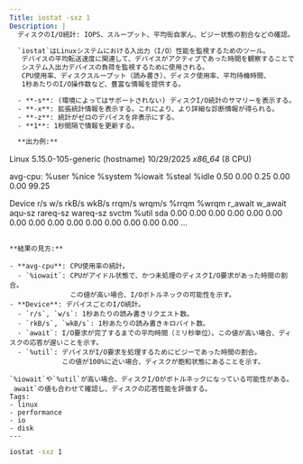 ```yaml
---
Title: iostat -sxz 1
Description: |
  ディスクのI/O統計: IOPS、スループット、平均街自家ん、ビジー状態の割合などの確認。

  `iostat`はLinuxシステムにおける入出力（I/O）性能を監視するためのツール。
   デバイスの平均転送速度に関連して、デバイスがアクティブであった時間を観察することで、
   システム入出力デバイスの負荷を監視するために使用される。
   CPU使用率、ディスクスループット（読み書き）、ディスク使用率、平均待機時間、
   1秒あたりのI/O操作数など、豊富な情報を提供する。

  - **-s**: (環境によってはサポートされない) ディスクI/O統計のサマリーを表示する。
  - **-x**: 拡張統計情報を表示する。これにより、より詳細な診断情報が得られる。
  - **-z**: 統計がゼロのデバイスを非表示にする。
  - **1**: 1秒間隔で情報を更新する。

  **出力例:**
  ```
  Linux 5.15.0-105-generic (hostname) 	10/29/2025 	_x86_64_	(8 CPU)

  avg-cpu:  %user   %nice %system %iowait  %steal   %idle
             0.50    0.00    0.25    0.00    0.00   99.25

  Device            r/s     w/s     rkB/s     wkB/s   rrqm/s   wrqm/s  %rrqm  %wrqm r_await w_await aqu-sz rareq-sz wareq-sz  svctm  %util
  sda              0.00    0.00      0.00      0.00     0.00     0.00   0.00   0.00    0.00    0.00   0.00     0.00     0.00   0.00   0.00
  ...
  ```

  **結果の見方:**

  - **avg-cpu**: CPU使用率の統計。
    - `%iowait`: CPUがアイドル状態で、かつ未処理のディスクI/O要求があった時間の割合。
                 この値が高い場合、I/Oボトルネックの可能性を示す。
  - **Device**: デバイスごとのI/O統計。
    - `r/s`, `w/s`: 1秒あたりの読み書きリクエスト数。
    - `rkB/s`, `wkB/s`: 1秒あたりの読み書きキロバイト数。
    - `await`: I/O要求が完了するまでの平均時間（ミリ秒単位）。この値が高い場合、ディスクの応答が遅いことを示す。
    - `%util`: デバイスがI/O要求を処理するためにビジーであった時間の割合。
               この値が100%に近い場合、ディスクが飽和状態にあることを示す。

  `%iowait`や`%util`が高い場合、ディスクI/Oがボトルネックになっている可能性がある。
   await`の値も合わせて確認し、ディスクの応答性能を評価する。
Tags:
  - linux
  - performance
  - io
  - disk
---
```


```bash
iostat -sxz 1
```

